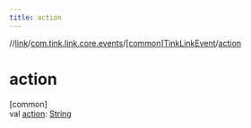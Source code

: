 ```yaml
---
title: action
---
```

//[link](../../../index.html)/[com.tink.link.core.events](../index.html)/[[common]TinkLinkEvent](index.html)/[action](action.html)



# action



[common]\
val [action](action.html): [String](https://kotlinlang.org/api/latest/jvm/stdlib/kotlin/-string/index.html)




